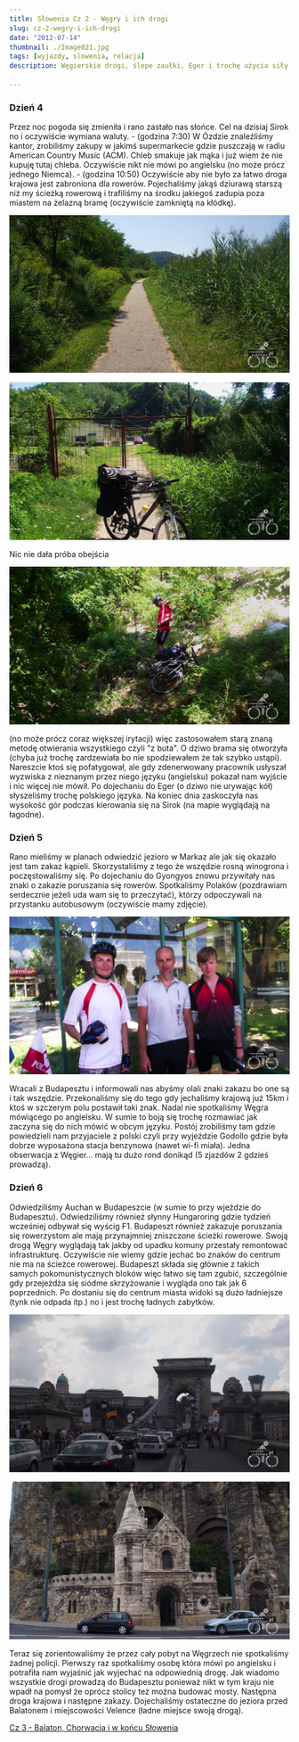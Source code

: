 ```yaml
---
title: Słowenia Cz 2 - Węgry i ich drogi
slug: cz-2-wegry-i-ich-drogi
date: "2012-07-14"
thumbnail: ./Image021.jpg
tags: [wyjazdy, slowenia, relacja]
description: Węgierskie drogi, ślepe zaułki, Eger i trochę użycia siły, czyli droga przez Węgry

---
```


### Dzień 4
Przez noc pogoda się zmieniła i rano zastało nas słońce. Cel na dzisiaj Sirok no i oczywiście wymiana waluty. - (godzina 7:30)
W Ózdzie znaleźliśmy kantor, zrobiliśmy zakupy w jakimś supermarkecie gdzie puszczają w radiu American Country Music (ACM). Chleb smakuje jak mąka i już wiem że nie kupuję tutaj chleba. Oczywiście nikt nie mówi po angielsku (no może prócz jednego Niemca). - (godzina 10:50)
Oczywiście aby nie było za łatwo droga krajowa jest zabroniona dla rowerów. Pojechaliśmy jakąś dziurawą starszą niż my ścieżką rowerową i trafiliśmy na środku jakiegoś zadupia poza miastem na żelazną bramę (oczywiście zamkniętą na kłódkę). 

![image](./Image021.jpg)

![image](./Image023.jpg)

Nic nie dała próba obejścia 

![image](./Image022.jpg)

(no może prócz coraz większej irytacji) więc zastosowałem starą znaną metodę otwierania wszystkiego czyli "z buta". O dziwo brama się otworzyła (chyba już trochę zardzewiała bo nie spodziewałem że tak szybko ustąpi). Nareszcie ktoś się pofatygował, ale gdy zdenerwowany pracownik usłyszał wyzwiska z nieznanym przez niego języku (angielsku) pokazał nam wyjście i nic więcej nie mówił. Po dojechaniu do Eger (o dziwo nie urywając kół) słyszeliśmy trochę polskiego języka. Na koniec dnia zaskoczyła nas wysokość gór podczas kierowania się na Sirok (na mapie wyglądają na łagodne).

### Dzień 5
Rano mieliśmy w planach odwiedzić jezioro w Markaz ale jak się okazało jest tam zakaz kąpieli. Skorzystaliśmy z tego że wszędzie rosną winogrona i poczęstowaliśmy się. Po dojechaniu do Gyongyos znowu przywitały nas znaki o zakazie poruszania się rowerów. Spotkaliśmy Polaków (pozdrawiam serdecznie jeżeli uda wam się to przeczytać), którzy odpoczywali na przystanku autobusowym (oczywiście mamy zdjęcie).

![image](./Image024.jpg)

Wracali z Budapesztu i informowali nas abyśmy olali znaki zakazu bo one są i tak wszędzie. Przekonaliśmy się do tego gdy jechaliśmy krajową już 15km i ktoś w szczerym polu postawił taki znak. Nadal nie spotkaliśmy Węgra mówiącego po angielsku. W sumie to boją się trochę rozmawiać jak zaczyna się do nich mówić w obcym języku. Postój zrobiliśmy tam gdzie powiedzieli nam przyjaciele z polski czyli przy wyjeździe Godollo gdzie była dobrze wyposażona stacja benzynowa (nawet wi-fi miała). Jedna obserwacja z Węgier... mają tu dużo rond donikąd (5 zjazdów 2 gdzieś prowadzą).

### Dzień 6
Odwiedziliśmy Auchan w Budapeszcie (w sumie to przy wjeździe do Budapesztu). Odwiedziliśmy również słynny Hungaroring gdzie tydzień wcześniej odbywał się wyścig F1.  Budapeszt również zakazuje poruszania się rowerzystom ale mają przynajmniej zniszczone ścieżki rowerowe. Swoją drogą Węgry wyglądają tak jakby od upadku komuny przestały remontować infrastrukturę. Oczywiście nie wiemy gdzie jechać bo znaków do centrum nie ma na ścieżce rowerowej. Budapeszt składa się głównie z takich samych pokomunistycznych bloków więc łatwo się tam zgubić, szczególnie gdy przejeżdża się siódme skrzyżowanie i wygląda ono tak jak 6 poprzednich. Po dostaniu się do centrum miasta widoki są dużo ładniejsze (tynk nie odpada itp.) no i jest trochę ładnych zabytków. 

![image](./Image025.jpg)

![image](./Image026.jpg)

Teraz się zorientowaliśmy że przez cały pobyt na Węgrzech nie spotkaliśmy żadnej policji. Pierwszy raz spotkaliśmy osobę która mówi po angielsku i potrafiła nam wyjaśnić jak wyjechać na odpowiednią drogę. Jak wiadomo wszystkie drogi prowadzą do Budapesztu ponieważ nikt w tym kraju nie wpadł na pomysł że oprócz stolicy też można budować mosty. Następna droga krajowa i następne zakazy. Dojechaliśmy ostateczne do jeziora przed Balatonem i miejscowości Velence (ładne miejsce swoją drogą). 

[Cz 3 - Balaton, Chorwacja i w końcu Słowenia](/post/cz-3-balaton-chorwacja-i-w-koncu-slowenia)
